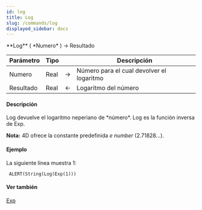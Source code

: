 ```yaml
---
id: log
title: Log
slug: /commands/log
displayed_sidebar: docs
---
```


<!--REF #_command_.Log.Syntax-->**Log** ( *Numero* ) -> Resultado<!-- END REF-->
<!--REF #_command_.Log.Params-->
| Parámetro | Tipo |  | Descripción |
| --- | --- | --- | --- |
| Numero | Real | &rarr; | Número para el cual devolver el logaritmo |
| Resultado | Real | &larr; | Logaritmo del número |

<!-- END REF-->

#### Descripción 

<!--REF #_command_.Log.Summary-->Log devuelve el logaritmo neperiano de *número*.<!-- END REF--> Log es la función inversa de Exp.

**Nota:** 4D ofrece la constante predefinida *e number* (2.71828...).

#### Ejemplo 

La siguiente línea muestra 1:

```4d
 ALERT(String(Log(Exp(1)))
```

#### Ver también 

[Exp](exp.md)  